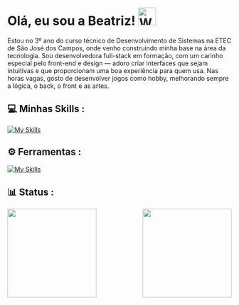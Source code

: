 # Olá, eu sou a Beatriz! <img src="https://raw.githubusercontent.com/Tarikul-Islam-Anik/Animated-Fluent-Emojis/master/Emojis/Hand%20gestures/Waving%20Hand.png" alt="Waving Hand" width="40" height="40" />

<p align="jusitfy">
 Estou no 3º ano do curso técnico de Desenvolvimento de Sistemas na ETEC de São José dos Campos, onde venho construindo minha base na área da tecnologia.  
Sou desenvolvedora full-stack em formação, com um carinho especial pelo front-end e design — adoro criar interfaces que sejam intuitivas e que proporcionam uma boa experiência para quem usa.
Nas horas vagas, gosto de desenvolver jogos como hobby, melhorando sempre a lógica, o back, o front e as artes.
</p>

## 💻 Minhas Skills :
[![My Skills](https://skillicons.dev/icons?i=html,css,php,js,react,mysql,python)](https://skillicons.dev)
 
## ⚙️ Ferramentas :
[![My Skills](https://skillicons.dev/icons?i=vscode,figma,visualstudio,github,notion)](https://skillicons.dev)

## 📊 Status :
<img height=200 align="left" src="https://github-readme-stats.vercel.app/api/top-langs?username=beaxx&layout=compact&langs_count=8&card_width=320&theme=dark" />
<img align="right" src="https://user-images.githubusercontent.com/74038190/225813708-98b745f2-7d22-48cf-9150-083f1b00d6c9.gif" height="200px">
